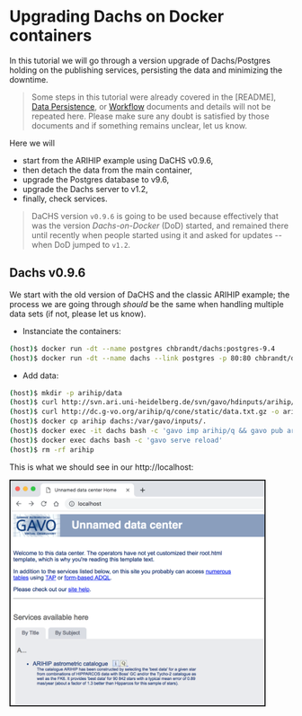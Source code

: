 # Upgrading Dachs on Docker containers

In this tutorial we will go through a version upgrade of Dachs/Postgres holding
on the publishing services, persisting the data and minimizing the downtime.

> Some steps in this tutorial were already covered in the [README],
> [Data Persistence](_Data_Persistence), or [Workflow](_Workflow) documents
> and details will not be repeated here. Please make sure any doubt is
> satisfied by those documents and if something remains unclear, let us know.

Here we will
* start from the ARIHIP example using DaCHS v0.9.6,
* then detach the data from the main container,
* upgrade the Postgres database to v9.6,
* upgrade the Dachs server to v1.2,
* finally, check services.

> DaCHS version `v0.9.6` is going to be used because effectively that was the
> version _Dachs-on-Docker_ (DoD) started, and remained there until recently when
> people started using it and asked for updates -- when DoD jumped to `v1.2`.

## Dachs v0.9.6

We start with the old version of DaCHS and the classic ARIHIP example; the
process we are going through _should_ be the same when handling multiple
data sets (if not, please let us know).

* Instanciate the containers:
```bash
(host)$ docker run -dt --name postgres chbrandt/dachs:postgres-9.4
(host)$ docker run -dt --name dachs --link postgres -p 80:80 chbrandt/dachs:server-0.9.6
```

* Add data:
```bash
(host)$ mkdir -p arihip/data
(host)$ curl http://svn.ari.uni-heidelberg.de/svn/gavo/hdinputs/arihip/q.rd -o arihip/q.rd
(host)$ curl http://dc.g-vo.org/arihip/q/cone/static/data.txt.gz -o arihip/data/data.txt.gz
(host)$ docker cp arihip dachs:/var/gavo/inputs/.
(host)$ docker exec -it dachs bash -c 'gavo imp arihip/q && gavo pub arihip/q'
(host)$ docker exec dachs bash -c 'gavo serve reload'
(host)$ rm -rf arihip
```
<div>
  <p>This is what we should see in our http://localhost:</p>
  <img src="images/unnamed_arihip.png" alt="ARIHIP example"
    height="400px" border="2px" align="middle"/>
</div>
